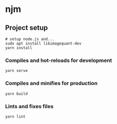 # njm

## Project setup
```
# setup node.js and...
sudo apt install libimagequant-dev
yarn install
```

### Compiles and hot-reloads for development
```
yarn serve
```

### Compiles and minifies for production
```
yarn build
```

### Lints and fixes files
```
yarn lint
```
